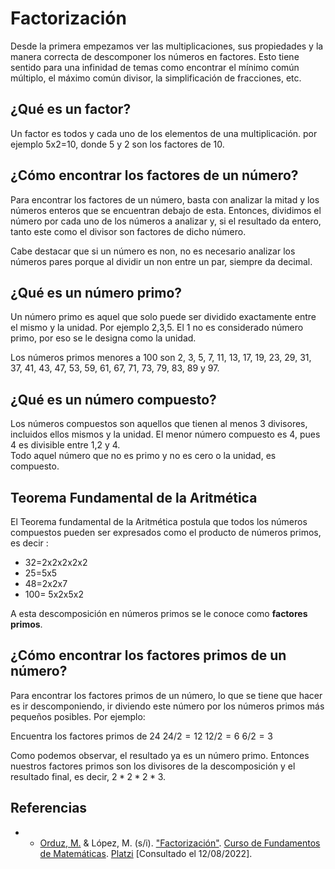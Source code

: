 # Factorización
Desde la primera empezamos ver las multiplicaciones, sus propiedades y la manera correcta de descomponer los números en factores. Esto tiene sentido para una infinidad de temas como encontrar el mínimo común múltiplo, el máximo común divisor, la simplificación de fracciones, etc.

## ¿Qué es un factor?
Un factor es todos y cada uno de los elementos de una multiplicación. por ejemplo 5x2=10, donde 5 y 2 son los factores de 10.

## ¿Cómo encontrar los factores de un número?
Para encontrar los factores de un número, basta con analizar la mitad y los números enteros que se encuentran debajo de esta. Entonces, dividimos el número por cada uno de los números a analizar y, si el resultado da entero, tanto este como el divisor son factores de dicho número.

Cabe destacar que si un número es non, no es necesario analizar los números pares porque al dividir un non entre un par, siempre da decimal.

## ¿Qué es un número primo?
Un número primo es aquel que solo puede ser dividido exactamente entre el mismo y la unidad. Por ejemplo 2,3,5. El 1 no es considerado número primo, por eso se le designa como la unidad.

Los números primos menores a 100 son 2, 3, 5, 7, 11, 13, 17, 19, 23, 29, 31, 37, 41, 43, 47, 53, 59, 61, 67, 71, 73, 79, 83, 89 y 97.

## ¿Qué es un número compuesto?
Los números compuestos son aquellos que tienen al menos 3 divisores, incluidos ellos mismos y la unidad. El menor número compuesto es 4, pues 4 es divisible entre 1,2 y 4.  
Todo aquel número que no es primo y no es cero o la unidad, es compuesto.

## Teorema Fundamental de la Aritmética
El Teorema fundamental de la Aritmética postula que todos los números compuestos pueden ser expresados como el producto de números primos, es decir :
-   32=2x2x2x2x2
-   25=5x5
-   48=2x2x7
-   100= 5x2x5x2

A esta descomposición en números primos se le conoce como **factores primos**.

## ¿Cómo encontrar los factores primos de un número?
Para encontrar los factores primos de un número, lo que se tiene que hacer es ir descomponiendo, ir diviendo este número por los números primos más pequeños posibles. Por ejemplo:

Encuentra los factores primos de 24
$24/2=12$
$12/2=6$
$6/2=3$

Como podemos observar, el resultado ya es un número primo. Entonces nuestros factores primos son los divisores de la descomposición y el resultado final, es decir, $2*2*2*3$. 

## Referencias
- - [Orduz, M.](https://platzi.com/profesores/sergio-orduz-240/) & López, M. (s/i). ["Factorización"](https://platzi.com/clases/1393-fundamentos-matematicas/14413-factorizacion/). [Curso de Fundamentos de Matemáticas](https://platzi.com/cursos/fundamentos-matematicas/). [Platzi](https://platzi.com/) [Consultado el 12/08/2022].